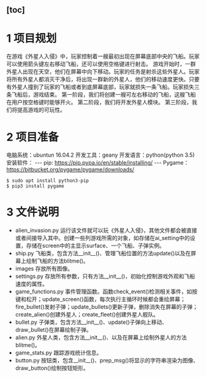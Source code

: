 [toc]
---
# 1 项目规划
在游戏《外星人入侵》中，玩家控制着一艘最初出现在屏幕底部中央的飞船。玩家可以使用箭头键左右移动飞船，还可以使用空格键进行射击。 游戏开始时，一群外星人出现在天空，他们在屏幕中向下移动。玩家的任务是射杀这些外星人。玩家将所有外星人都消灭干净后，将出现一群新的外星人，他们的移动速度更快。只要有外星人撞到了玩家的飞船或者到底屏幕底部，玩家就损失一条飞船。玩家损失三条飞船后，游戏结束。
第一阶段，我们将创建一艘可左右移动的飞船，这艘飞船在用户按空格键时能够开火。
第二阶段，我们将开发外星人模块。
第三阶段，我们将提高游戏的可玩性。

# 2 项目准备
电脑系统：ubuntun 16.04.2
开发工具：geany
开发语言：python(python 3.5)
安装软件：
--- pip: https://pip.pypa.io/en/stable/installing/
--- Pygame：https://bitbucket.org/pygame/pygame/downloads/
```
$ sudo apt install python3-pip
$ pip3 install pygame
```

# 3 文件说明
* alien_invasion.py 运行该文件就可以玩《外星人入侵》，其他文件都会被直接或者间接导入其中。创建一些列游戏所需的对象，如存储在ai_setting中的设置，存储在screen中的主显示surface、一个飞船、子弹实例。
* ship.py 飞船类，包含方法__init__()、管理飞船位置的方法update()以及在屏幕上绘制飞船的方法blitme()。
* images 存放所有图像。
* settings.py 存放所有参数，只有方法__init__()，初始化控制游戏外观和飞船速度的属性。
* game_functions.py 事件管理函数。函数check_event()检测相关事件，如按键和松开；update_screen()函数，每次执行主循环时候都会重绘屏幕；fire_bullet()发射子弹；update_bullets()更新子弹，删除消失在屏幕的子弹；create_alien()创建外星人；create_fleet()创建外星人舰队。
* bullet.py 子弹类，包含方法__init__()、update()子弹向上移动、draw_bullet()在屏幕绘制子弹。
* alien.py 外星人类，包含方法__init__()、以及在屏幕上绘制外星人的方法blitme()。
* game_stats.py 跟踪游戏统计信息。
* button.py 按钮类，包含__init__()、prep_msg()将显示的字符串渲染为图像、draw_button()绘制按钮矩形。
